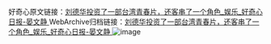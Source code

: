好奇心原文链接：[刘德华投资了一部台湾青春片，还客串了一个角色_娱乐_好奇心日报-晏文静 ](https://www.qdaily.com/articles/11754.html)
WebArchive归档链接：[刘德华投资了一部台湾青春片，还客串了一个角色_娱乐_好奇心日报-晏文静 ](http://web.archive.org/web/20160808172724/http://www.qdaily.com/articles/11754.html)
![image](http://ww3.sinaimg.cn/large/007d5XDply1g3wakyv8vvj30u036ue81)